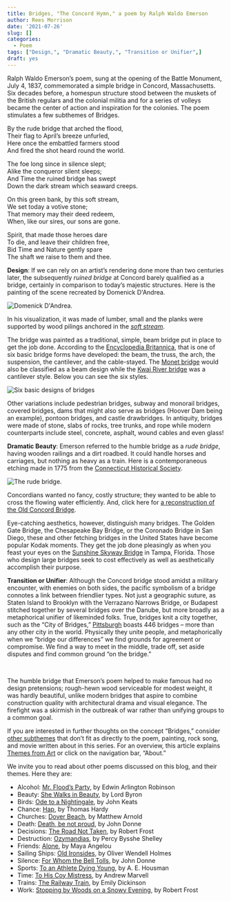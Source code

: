 ```yaml
---
title: Bridges, "The Concord Hymn," a poem by Ralph Waldo Emerson
author: Rees Morrison
date: '2021-07-26'
slug: []
categories:
  - Poem
tags: ["Design,", "Dramatic Beauty,", "Transition or Unifier",]
draft: yes
---
```


Ralph Waldo Emerson’s poem, sung at the opening of the Battle Monument, July 4, 1837, commemorated a simple bridge in Concord, Massachusetts.  Six decades before, a homespun structure stood between the muskets of the British regulars and the colonial militia and for a series of volleys became the center of action and inspiration for the colonies.  The poem stimulates a few subthemes of Bridges.

<!--more-->

By the rude bridge that arched the flood,  
   Their flag to April’s breeze unfurled,  
Here once the embattled farmers stood  
   And fired the shot heard round the world.

The foe long since in silence slept;  
   Alike the conqueror silent sleeps;  
And Time the ruined bridge has swept  
   Down the dark stream which seaward creeps.

On this green bank, by this soft stream,  
   We set today a votive stone;  
That memory may their deed redeem,  
   When, like our sires, our sons are gone.

Spirit, that made those heroes dare  
   To die, and leave their children free,  
Bid Time and Nature gently spare  
   The shaft we raise to them and thee.

**Design**:  If we can rely on an artist’s rendering done more than two centuries later, the subsequently *ruined bridge* at Concord barely qualified as a bridge, certainly in comparison to today’s majestic structures.  Here is the painting of the scene recreated by Domenick D'Andrea.

![Domenick D'Andrea](/media/BridgesConcord.jpg).  

In his visualization, it was made of lumber, small and the planks were supported by wood pilings anchored in the [*soft stream*](Troubled).  
 
The bridge was painted as a traditional, simple, beam bridge put in place to get the job done.  According to the [Encyclopedia Britannica](https://www.britannica.com/technology/bridge-engineering), that is one of six basic bridge forms have developed: the beam, the truss, the arch, the suspension, the cantilever, and the cable-stayed.  The [Monet bridge](Monet) would also be classified as a beam design while the [Kwai River bridge](Kwai) was a cantilever style.  Below you can see the six styles.
 
![Six basic designs of bridges](/media/BridgesDesigns.jpg)

Other variations include pedestrian bridges, subway and monorail bridges, covered bridges, dams that might also serve as bridges (Hoover Dam being an example), pontoon bridges, and castle drawbridges.  In antiquity, bridges were made of stone, slabs of rocks, tree trunks, and rope while modern counterparts include steel, concrete, asphalt, wound cables and even glass!

**Dramatic Beauty**:  Emerson referred to the humble bridge as a *rude bridge*, having wooden railings and a dirt roadbed.  It could handle horses and carriages, but nothing as heavy as a train.  Here is a contemporaneous etching made in 1775 from the [Connecticut Historical Society](https://connecticuthistory.org/news-from-lexington-contemporary-views-of-the-opening-battles-of-the-american-revolution/).

![The rude bridge](/media/BridgesContemporaneous.jpg).
 
Concordians wanted no fancy, costly structure; they wanted to be able to cross the flowing water efficiently.  And, click here for [a reconstruction of the Old Concord Bridge](https://commons.wikimedia.org/w/index.php?curid=24219272).

Eye-catching aesthetics, however, distinguish many bridges.  The Golden Gate Bridge, the Chesapeake Bay Bridge, or the Coronado Bridge in San Diego, these and other fetching bridges in the United States have become popular Kodak moments.  They get the job done pleasingly as when you feast your eyes on the [Sunshine Skyway Bridge](https://travel.thefuntimesguide.com/files/sunshine-skyway-bridge.jpg) in Tampa, Florida.  Those who design large bridges seek to cost effectively as well as aesthetically accomplish their purpose.

**Transition or Unifier**:   Although the Concord bridge stood amidst a military encounter, with enemies on both sides, the pacific symbolism of a bridge connotes a link between friendlier types.  Not just a geographic suture, as Staten Island to Brooklyn with the Verrazano Narrows Bridge, or Budapest stitched together by several bridges over the Danube, but more broadly as a metaphorical unifier of likeminded folks. True, bridges knit a city together, such as the “City of Bridges,” [Pittsburgh](https://www.heinzhistorycenter.org/blog/western-pennsylvania-history/pittsburgh-the-city-of-bridges) boasts 446 bridges – more than any other city in the world.   Physically they unite people, and metaphorically when we “bridge our differences” we find grounds for agreement or compromise.  We find a way to meet in the middle, trade off, set aside disputes and find common ground “on the bridge.”

&nbsp;

The humble bridge that Emerson’s poem helped to make famous had no design pretensions; rough-hewn wood serviceable for modest weight, it was hardly beautiful, unlike modern bridges that aspire to combine construction quality with architectural drama and visual elegance.  The firefight was a skirmish in the outbreak of war rather than unifying groups to a common goal.

If you are interested in further thoughts on the concept “Bridges,” consider [other subthemes]() that don’t fit as directly to the poem, painting, rock song, and movie written about in this series.  For an overview, this article explains [Themes from Art](http://bit.ly/3sRXopI) or click on the navigation bar, “About.”

We invite you to read about other poems discussed on this blog, and their themes.  Here they are: 

* Alcohol: [Mr. Flood’s Party](https://themesfromart.com/post/2021-01-24-alcohol-flood-frost/alcohol/), by Edwin Arlington Robinson
* Beauty: [She Walks in Beauty](https://themesfromart.com/post/2021-04-21-beauty-she-walks-in-beauty-a-poem-by-lord-byron/beautybyron/), by Lord Byron
* Birds: [Ode to a Nightingale](https://themesfromart.com/post/2021-06-14-birds-ode-to-a-nightingale-a-poem-by-john-keats/birdskeats/), by John Keats
* Chance: [Hap](https://themesfromart.com/post/2021-03-14-chancehap/chancehap/), by Thomas Hardy
* Churches: [Dover Beach](https://themesfromart.com/post/2021-05-21-churches-from-dover-beach-a-poem-by-matthew-arnold/churchesarnold/), by Matthew Arnold
* Death: [Death, be not proud](https://themesfromart.com/post/2021-05-03-death-from-death-be-not-proud-a-poem-by-john-donne/deathdonne/), by John Donne
* Decisions: [The Road Not Taken](https://themesfromart.com/post/2021-02-08-decisions-from-the-road-not-taken-a-poem-by-robert-frost/decisionsroadfrost/), by Robert Frost
* Destruction: [Ozymandias](https://themesfromart.com/post/2021-02-18-destruction-ozymandias-a-poem-by-percy-bysshe-shelley/destructoz/), by Percy Bysshe Shelley
* Friends: [Alone](https://themesfromart.com/post/2021-06-20-friends-alone-a-poem-by-maya-angelou/friendsalone/), by Maya Angelou
* Sailing Ships: [Old Ironsides](https://themesfromart.com/post/2021-06-26-sailing-ships-from-old-ironsides-a-poem-by-oliver-wendell-holmes/sailingshipsironsides/), by Oliver Wendell Holmes
* Silence: [For Whom the Bell Tolls](https://themesfromart.com/post/2021-04-08-silencedonne/silencedonne/), by John Donne
* Sports: [To an Athlete Dying Young](https://themesfromart.com/post/2021-07-12-sports-from-to-an-athlete-dying-young-by-a-e-housman/sportsathlete/ ), by A. E. Housman
* Time: [To His Coy Mistress](https://themesfromart.com/post/2021-03-08-time-to-his-coy-mistress-by-andrew-marvell/timecoy/), by Andrew Marvell
* Trains: [The Railway Train](https://themesfromart.com/post/2021-05-10-trains-from-the-railway-train-a-poem-by-emily-dickineson/trainsdickinson/), by Emily Dickinson 
* Work: [Stopping by Woods on a Snowy Evening](https://themesfromart.com/post/2021-02-26-worksnowy/worksnowy/), by Robert Frost